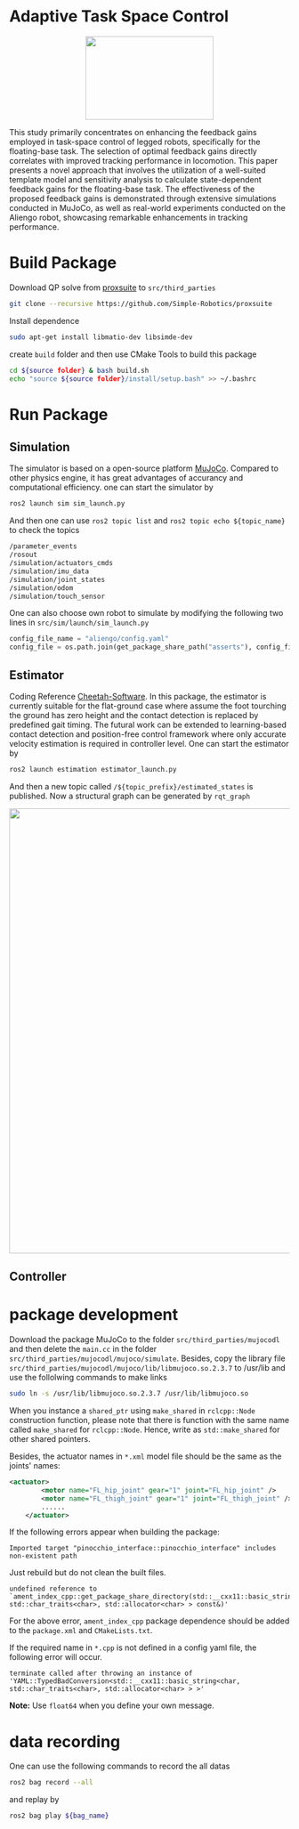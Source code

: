 # Adaptive Task Space Control
<p align="center">
    <img align="center" src="https://user-images.githubusercontent.com/38805251/268449315-614a213d-ad61-4f85-a576-136343012022.png" width="230" height="150">
</p>



This study primarily concentrates on enhancing the feedback gains employed in task-space control of legged robots, specifically for the floating-base task. The selection of optimal feedback gains directly correlates with improved tracking performance in locomotion. This paper presents a novel approach that involves the utilization of a well-suited template model and sensitivity analysis to calculate state-dependent feedback gains for the floating-base task. The effectiveness of the proposed feedback gains is demonstrated through extensive simulations conducted in MuJoCo, as well as real-world experiments conducted on the Aliengo robot, showcasing remarkable enhancements in tracking performance.



# Build Package
Download QP solve from [proxsuite](https://github.com/Simple-Robotics/proxsuite) to `src/third_parties`
```bash
git clone --recursive https://github.com/Simple-Robotics/proxsuite
```
Install dependence 
```bash
sudo apt-get install libmatio-dev libsimde-dev
```

create `build` folder and then use CMake Tools to build this package

```bash
cd ${source folder} & bash build.sh
echo "source ${source folder}/install/setup.bash" >> ~/.bashrc
```



# Run Package

## Simulation
The simulator is based on a open-source platform [MuJoCo](https://mujoco.org/). Compared to other physics engine, it has great advantages of accurancy and computational efficiency. one can start the simulator by
```bash
ros2 launch sim sim_launch.py 
```
And then one can use `ros2 topic list` and `ros2 topic echo ${topic_name}` to check the topics
```bash
/parameter_events
/rosout
/simulation/actuators_cmds
/simulation/imu_data
/simulation/joint_states
/simulation/odom
/simulation/touch_sensor
```
One can also choose own robot to simulate by modifying the following two lines in `src/sim/launch/sim_launch.py`
```python
config_file_name = "aliengo/config.yaml"
config_file = os.path.join(get_package_share_path("asserts"), config_file_name)
```





## Estimator
Coding Reference [Cheetah-Software](https://github.com/mit-biomimetics/Cheetah-Software). In this package, the estimator is currently suitable for the flat-ground case where assume the foot tourching the ground has zero height and the contact detection is replaced by predefined gait timing. The futural work can be extended to learning-based contact detection and position-free control framework where only accurate velocity estimation is required in controller level. One can start the estimator by
```bash
ros2 launch estimation estimator_launch.py
```
And then a new topic called `/${topic_prefix}/estimated_states` is published. Now a structural graph can be generated by `rqt_graph`
<p align="center">
    <img align="center" src="https://user-images.githubusercontent.com/38805251/268480551-0ddfb4ba-db67-44ea-aab5-e0a4efb72a93.png" width="800">
</p>


## Controller





# package development

Download the package MuJoCo to the folder `src/third_parties/mujocodl` and then delete the `main.cc` in  the folder `src/third_parties/mujocodl/mujoco/simulate`. Besides, copy the library file `src/third_parties/mujocodl/mujoco/lib/libmujoco.so.2.3.7` to /usr/lib and use the follolwing commands to make links
``` bash
sudo ln -s /usr/lib/libmujoco.so.2.3.7 /usr/lib/libmujoco.so
```
When you instance a `shared_ptr` using `make_shared` in `rclcpp::Node` construction function, please note that there is function with the same name called `make_shared` for `rclcpp::Node`. Hence, write as `std::make_shared` for other shared pointers.

Besides, the actuator names in `*.xml` model file should be the same as the joints' names:
```xml
<actuator>
        <motor name="FL_hip_joint" gear="1" joint="FL_hip_joint" />
        <motor name="FL_thigh_joint" gear="1" joint="FL_thigh_joint" />
        ......
    </actuator>
```



If  the following errors appear when building the package:

```
Imported target "pinocchio_interface::pinocchio_interface" includes non-existent path
```

Just rebuild but do not clean the built files.

```
undefined reference to `ament_index_cpp::get_package_share_directory(std::__cxx11::basic_string<char, std::char_traits<char>, std::allocator<char> > const&)'
```

For the above error, `ament_index_cpp` package dependence should be added to the `package.xml` and `CMakeLists.txt`.


If the required name in `*.cpp` is not defined in a config yaml file, the following error will occur.
```
terminate called after throwing an instance of 'YAML::TypedBadConversion<std::__cxx11::basic_string<char, std::char_traits<char>, std::allocator<char> > >'
```

**Note:** Use `float64` when you define your own message.

# data recording

One can use the following commands to record the all datas
``` bash
ros2 bag record --all
```
and replay by
``` bash
ros2 bag play ${bag_name}
```


